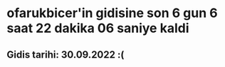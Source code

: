 # ofarukbicer'in gidisine son 6 gun 6 saat 22 dakika 06 saniye kaldi

## Gidis tarihi: 30.09.2022 :(
